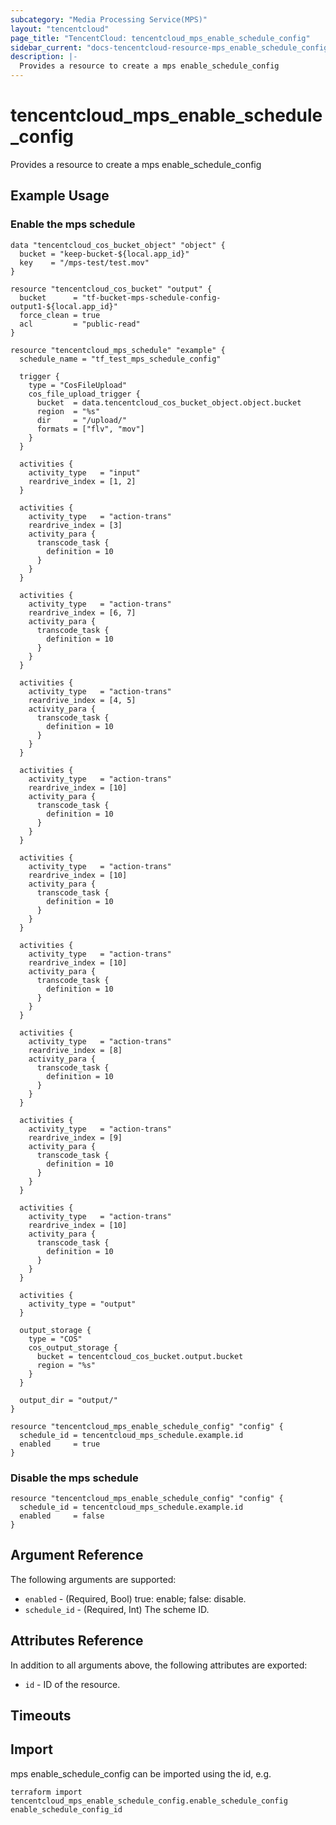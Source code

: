```yaml
---
subcategory: "Media Processing Service(MPS)"
layout: "tencentcloud"
page_title: "TencentCloud: tencentcloud_mps_enable_schedule_config"
sidebar_current: "docs-tencentcloud-resource-mps_enable_schedule_config"
description: |-
  Provides a resource to create a mps enable_schedule_config
---
```


# tencentcloud_mps_enable_schedule_config

Provides a resource to create a mps enable_schedule_config

## Example Usage

### Enable the mps schedule

```hcl
data "tencentcloud_cos_bucket_object" "object" {
  bucket = "keep-bucket-${local.app_id}"
  key    = "/mps-test/test.mov"
}

resource "tencentcloud_cos_bucket" "output" {
  bucket      = "tf-bucket-mps-schedule-config-output1-${local.app_id}"
  force_clean = true
  acl         = "public-read"
}

resource "tencentcloud_mps_schedule" "example" {
  schedule_name = "tf_test_mps_schedule_config"

  trigger {
    type = "CosFileUpload"
    cos_file_upload_trigger {
      bucket  = data.tencentcloud_cos_bucket_object.object.bucket
      region  = "%s"
      dir     = "/upload/"
      formats = ["flv", "mov"]
    }
  }

  activities {
    activity_type   = "input"
    reardrive_index = [1, 2]
  }

  activities {
    activity_type   = "action-trans"
    reardrive_index = [3]
    activity_para {
      transcode_task {
        definition = 10
      }
    }
  }

  activities {
    activity_type   = "action-trans"
    reardrive_index = [6, 7]
    activity_para {
      transcode_task {
        definition = 10
      }
    }
  }

  activities {
    activity_type   = "action-trans"
    reardrive_index = [4, 5]
    activity_para {
      transcode_task {
        definition = 10
      }
    }
  }

  activities {
    activity_type   = "action-trans"
    reardrive_index = [10]
    activity_para {
      transcode_task {
        definition = 10
      }
    }
  }

  activities {
    activity_type   = "action-trans"
    reardrive_index = [10]
    activity_para {
      transcode_task {
        definition = 10
      }
    }
  }

  activities {
    activity_type   = "action-trans"
    reardrive_index = [10]
    activity_para {
      transcode_task {
        definition = 10
      }
    }
  }

  activities {
    activity_type   = "action-trans"
    reardrive_index = [8]
    activity_para {
      transcode_task {
        definition = 10
      }
    }
  }

  activities {
    activity_type   = "action-trans"
    reardrive_index = [9]
    activity_para {
      transcode_task {
        definition = 10
      }
    }
  }

  activities {
    activity_type   = "action-trans"
    reardrive_index = [10]
    activity_para {
      transcode_task {
        definition = 10
      }
    }
  }

  activities {
    activity_type = "output"
  }

  output_storage {
    type = "COS"
    cos_output_storage {
      bucket = tencentcloud_cos_bucket.output.bucket
      region = "%s"
    }
  }

  output_dir = "output/"
}

resource "tencentcloud_mps_enable_schedule_config" "config" {
  schedule_id = tencentcloud_mps_schedule.example.id
  enabled     = true
}
```

### Disable the mps schedule

```hcl
resource "tencentcloud_mps_enable_schedule_config" "config" {
  schedule_id = tencentcloud_mps_schedule.example.id
  enabled     = false
}
```

## Argument Reference

The following arguments are supported:

* `enabled` - (Required, Bool) true: enable; false: disable.
* `schedule_id` - (Required, Int) The scheme ID.

## Attributes Reference

In addition to all arguments above, the following attributes are exported:

* `id` - ID of the resource.



## Timeouts

<no value>


## Import

mps enable_schedule_config can be imported using the id, e.g.

```
terraform import tencentcloud_mps_enable_schedule_config.enable_schedule_config enable_schedule_config_id
```

